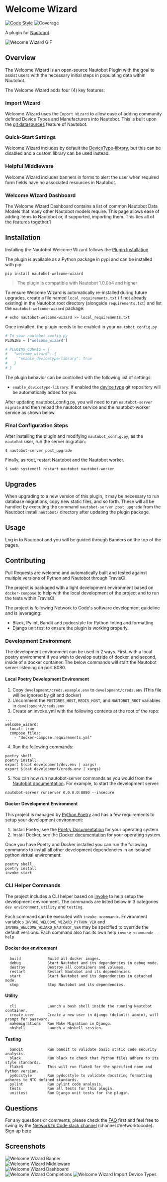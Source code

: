 # Welcome Wizard

[![Code Style](https://img.shields.io/badge/code%20style-black-000000.svg)](https://github.com/ambv/black)
![Coverage](coverage.svg)

A plugin for [Nautobot](https://github.com/nautobot/nautobot).

![Wecome Wizard GIF](docs/img/WelcomeWizard.gif)

## Overview

The Welcome Wizard is an open-source Nautobot Plugin with the goal to assist users with the necessary initial steps in populating data within Nautobot.

The Welcome Wizard adds four (4) key features:

### Import Wizard

Welcome Wizard uses the `Import Wizard` to allow ease of adding community defined Device Types and Manufacturers into Nautobot. This is built upon the [git datasources](https://nautobot.readthedocs.io/en/stable/user-guides/git-data-source/#git-as-a-data-source) feature of Nautobot.

### Quick-Start Settings

Welcome Wizard includes by default the [DeviceType-library](https://github.com/netbox-community/devicetype-library), but this can be disabled and a custom library can be used instead.

### Helpful Middleware

Welcome Wizard includes banners in forms to alert the user when required form fields have no associated resources in Nautobot.

### Welcome Wizard Dashboard

The Welcome Wizard Dashboard contains a list of common Nautobot Data Models that many other Nautobot models require. This page allows ease of adding items to Nautobot or, if supported, importing them. This ties all of the features together.1

## Installation

Installing the Nautobot Welcome Wizard follows the [Plugin Installation](https://nautobot.readthedocs.io/en/stable/plugins/#installing-plugins).

The plugin is available as a Python package in pypi and can be installed with pip

```shell
pip install nautobot-welcome-wizard
```

> The plugin is compatible with Nautobot 1.0.0b4 and higher

To ensure Welcome Wizard is automatically re-installed during future upgrades, create a file named `local_requirements.txt` (if not already existing) in the Nautobot root directory (alongside `requirements.txt`) and list the `nautobot-welcome-wizard` package:

```no-highlight
# echo nautobot-welcome-wizard >> local_requirements.txt
```

Once installed, the plugin needs to be enabled in your `nautobot_config.py`

```python
# In your nautobot_config.py
PLUGINS = ["welcome_wizard"]

# PLUGINS_CONFIG = {
#   "welcome_wizard": {
#     "enable_devicetype-library": True
#   }
# }
```

The plugin behavior can be controlled with the following list of settings:

- `enable_devicetype-library`: If enabled the [device type](https://github.com/netbox-community/devicetype-library) git repository will be automatically added for you.

After updating nautobot_config.py, you will need to run `nautobot-server migrate` and then reload the nautobot service and the nautobot-worker service as shown below.

### Final Configuration Steps

After installing the plugin and modifying `nautobot_config.py`, as the `nautobot` user, run the server migration:

```no-highlight
$ nautobot-server post_upgrade
```

Finally, as root, restart Nautobot and the Nautobot worker.

```no-highlight
$ sudo systemctl restart nautobot nautobot-worker
```

## Upgrades

When upgrading to a new version of this plugin, it may be necessary to run database migrations, copy new static files, and so forth. These will all be handled by executing the command `nautobot-server post_upgrade` from the Nautobot install `nautobot/` directory after updating the plugin package.


## Usage

Log in to Nautobot and you will be guided through Banners on the top of the pages.

## Contributing

Pull Requests are welcome and automatically built and tested against multiple versions of Python and Nautobot through TravisCI.

The project is packaged with a light development environment based on `docker-compose` to help with the local development of the project and to run the tests within TravisCI.

The project is following Network to Code's software development guideline and is leveraging:

- Black, Pylint, Bandit and pydocstyle for Python linting and formatting.
- Django unit test to ensure the plugin is working properly.

### Development Environment

The development environment can be used in 2 ways. First, with a local poetry environment if you wish to develop outside of docker, and second, inside of a docker container. The below commands will start the Nautobot server listening on port 8080.

#### Local Poetry Development Environment

1. Copy `development/creds.example.env` to `development/creds.env` (This file will be ignored by git and docker)
2. Uncomment the `POSTGRES_HOST`, `REDIS_HOST`, and `NAUTOBOT_ROOT` variables in `development/creds.env`
3. Create an invoke.yml with the following contents at the root of the repo:

```shell
---
welcome_wizard:
  local: true
  compose_files:
    - "docker-compose.requirements.yml"
```

4. Run the following commands:

```shell
poetry shell
poetry install
export $(cat development/dev.env | xargs)
export $(cat development/creds.env | xargs)
```

5. You can now run nautobot-server commands as you would from the [Nautobot documentation](https://nautobot.readthedocs.io/en/latest/). For example, to start the development server:

```shell
nautobot-server runserver 0.0.0.0:8080 --insecure
```

#### Docker Development Environment

This project is managed by [Python Poetry](https://python-poetry.org/) and has a few requirements to setup your development environment:

1. Install Poetry, see the [Poetry Documentation](https://python-poetry.org/docs/#installation) for your operating system.
2. Install Docker, see the [Docker documentation](https://docs.docker.com/get-docker/) for your operating system.

Once you have Poetry and Docker installed you can run the following commands to install all other development dependencies in an isolated python virtual environment:

```shell
poetry shell
poetry install
invoke start
```

### CLI Helper Commands

The project includes a CLI helper based on [invoke](http://www.pyinvoke.org/) to help setup the development environment. The commands are listed below in 3 categories `dev environment`, `utility` and `testing`.

Each command can be executed with `invoke <command>`. Environment variables `INVOKE_WELCOME_WIZARD_PYTHON_VER` and `INVOKE_WELCOME_WIZARD_NAUTOBOT_VER` may be specified to override the default versions. Each command also has its own help `invoke <command> --help`

#### Docker dev environment

```no-highlight
  build            Build all docker images.
  debug            Start Nautobot and its dependencies in debug mode.
  destroy          Destroy all containers and volumes.
  restart          Restart Nautobot and its dependencies.
  start            Start Nautobot and its dependencies in detached mode.
  stop             Stop Nautobot and its dependencies.
```

#### Utility

```no-highlight
  cli              Launch a bash shell inside the running Nautobot container.
  create-user      Create a new user in django (default: admin), will prompt for password.
  makemigrations   Run Make Migration in Django.
  nbshell          Launch a nbshell session.
```

#### Testing

```no-highlight
  bandit           Run bandit to validate basic static code security analysis.
  black            Run black to check that Python files adhere to its style standards.
  flake8           This will run flake8 for the specified name and Python version.
  pydocstyle       Run pydocstyle to validate docstring formatting adheres to NTC defined standards.
  pylint           Run pylint code analysis.
  tests            Run all tests for this plugin.
  unittest         Run Django unit tests for the plugin.
```

## Questions

For any questions or comments, please check the [FAQ](FAQ.md) first and feel free to swing by the [Network to Code slack channel](https://networktocode.slack.com/) (channel #networktocode).
Sign up [here](https://slack.networktocode.com/)

## Screenshots

![Welcome Wizard Banner](docs/img/merlin_banner.png)  
![Welcome Wizard Middleware](docs/img/merlin_middleware_x3.png)  
![Welcome Wizard Dashboard](docs/img/welcome_wizard.png)  
![Welcome Wizard Completions](docs/img/dashboard_with_completions.png)
![Welcome Wizard Import Device Types](docs/img/merlin_import_device_type.png)

